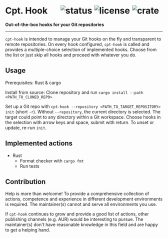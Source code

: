 # Cpt. Hook &emsp; ![status] ![license] ![crate]

[status]: https://img.shields.io/badge/status-unstable-red
[license]: https://img.shields.io/crates/l/cpt-hook
[crate]: https://img.shields.io/crates/v/cpt-hook
[docs]: https://docs.rs/cpt-hook/badge.svg

**Out-of-the-box hooks for your Git repositories** 

---

`cpt-hook` is intended to manage your Git hooks on the fly and transparent to remote repositories. On every hook configured, `cpt-hook` is called and provides a multiple-choice selection of implemented hooks. Choose from the list or just skip all hooks and proceed with whatever you do. 

## Usage

Prerequisites: Rust & cargo

Install from source: Clone repository and run `cargo install --path <PATH_TO_CLONED_REPO>`

Set up a Git repo with `cpt-hook --repository <PATH_TO_TARGET_REPOSITORY> init` (short `-r`). Without `--repository`, the current directory is selected. The target could point to any directory within a Git workspace. Choose hooks in the selection with arrow keys and space, submit with return. To unset or update, re-run `init`.

## Implemented actions

- Rust
    - Format checker with `cargo fmt`
    - Run tests

## Contribution

Help is more than welcome! To provide a comprehensive collection of actions, competence and experience in different development environments is required. The maintainer(s) cannot and serve all environments you use.

If `cpt-hook` continues to grow and provide a good list of actions, other publishing channels (e.g. AUR) would be interesting to pursue. The maintainer(s) don't have reasonable knowledge in this field and are happy to get a helping hand.
